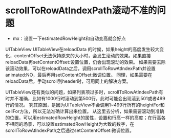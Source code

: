 # scrollToRowAtIndexPath滚动不准的问题

* mx：设置一下estimatedRowHeight和自动变高就会好点

UITableView
UITableView在reloadData 的时候，如果height的高度发生较大变化，contentOffset无法保持原来的大小时，会发生滚动的效果。如果直接reloadData再setContentOffset:设置位置，仍会出现滚动的效果。
 如果需要去除该滚动效果，可以在reloadData之后，调用scrollToRowAtIndexPath并设置animated:NO，最后再用setContentOffset:微调位置。
 同理，如果需要在reloadData后，手动scroll到header时，可用同上的解决方案。

UITableView还有类似的问题，如果列表项过多时，scrollToRowAtIndexPath有时并不准确，比如有1000行时滚动到第500行，此时可能会出现滚到501或者499行的情况。
 究其原因，是因为UITableView不会调用1~499行所有的heightFor和cellFor方法，所以无法准确计算出来位置。
 从这里去分析，如果需要滚动到准确的位置，可以用estimatedRowHeight的属性，设置和行高一样的高度；在行高各不相同的场景，可以设置estimatedRowHeight为大致的数字，在scrollToRowAtIndexPath之后通过setContentOffset:微调位置。